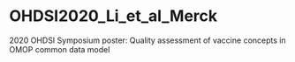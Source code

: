 # OHDSI2020_Li_et_al_Merck
2020 OHDSI Symposium poster: Quality assessment of vaccine concepts in OMOP common data model

